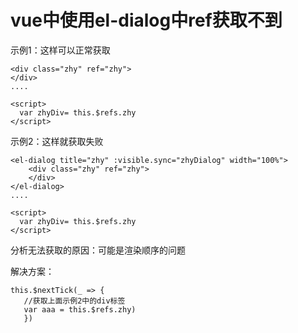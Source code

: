 # vue中使用el-dialog中ref获取不到

示例1：这样可以正常获取

```
<div class="zhy" ref="zhy">
</div>
....

<script>
  var zhyDiv= this.$refs.zhy
</script>
```

示例2：这样就获取失败

```
<el-dialog title="zhy" :visible.sync="zhyDialog" width="100%">
    <div class="zhy" ref="zhy">
    </div>
</el-dialog>
....

<script>
  var zhyDiv= this.$refs.zhy
</script>
```


分析无法获取的原因：可能是渲染顺序的问题



解决方案：

```
this.$nextTick(_ => {
   //获取上面示例2中的div标签
   var aaa = this.$refs.zhy)
   })
```


